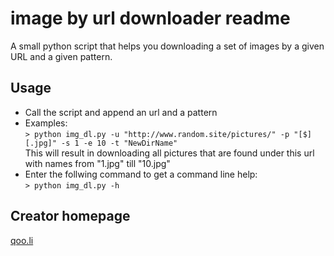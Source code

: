 # image by url downloader readme
A small python script that helps you downloading a set of images by a given URL and a given pattern.

## Usage
* Call the script and append an url and a pattern
* Examples:<br>
  `> python img_dl.py -u "http://www.random.site/pictures/" -p "[$][.jpg]" -s 1 -e 10 -t "NewDirName"`<br>
  This will result in downloading all pictures that are found under this url with names from "1.jpg" till "10.jpg"
* Enter the follwing command to get a command line help:<br>
  `> python img_dl.py -h`

## Creator homepage
[qoo.li](http://qoo.li)
